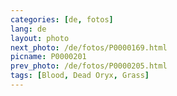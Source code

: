 ```yaml
---
categories: [de, fotos]
lang: de
layout: photo
next_photo: /de/fotos/P0000169.html
picname: P0000201
prev_photo: /de/fotos/P0000205.html
tags: [Blood, Dead Oryx, Grass]
---
```

